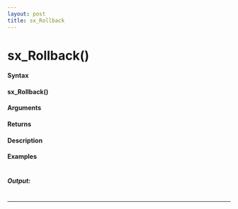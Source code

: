 ```yaml
---
layout: post
title: sx_Rollback
---
```


# sx_Rollback()


#### Syntax

#### sx_Rollback()

#### Arguments

#### Returns

#### Description

#### Examples

```

```

##### Output:

```

```

---